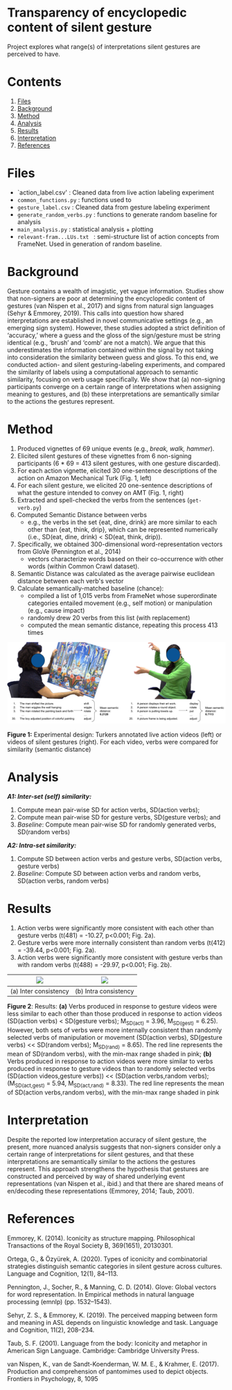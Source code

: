 # Transparency of encyclopedic content of silent gesture

Project explores what range(s) of interpretations silent gestures are perceived to have. 

# Contents

1. [Files](#files)
2. [Background](#background)
3. [Method](#method)
4. [Analysis](#analysis)
5. [Results](#results)
6. [Interpretation](#interpretation)
7. [References](#references)

# Files

- `action_label.csv' : Cleaned data from live action labeling experiment
- `common_functions.py` : functions used to 
- `gesture_label.csv` : Cleaned data from gesture labeling experiment
- `generate_random_verbs.py` : functions to generate random baseline for analysis
- `main_analysis.py` : statistical analysis + plotting
- `relevant-fram...LUs.txt ` : semi-structure list of action concepts from FrameNet. Used in generation of random baseline.

# Background

Gesture contains a wealth of imagistic, yet vague information. Studies show that
non-signers are poor at determining the encyclopedic content of gestures (van Nispen et al.,
2017) and signs from natural sign languages (Sehyr & Emmorey, 2019). This calls into question
how shared interpretations are established in novel communicative settings (e.g., an emerging
sign system). However, these studies adopted a strict definition of ‘accuracy,’ where a guess
and the gloss of the sign/gesture must be string identical (e.g., ‘brush’ and ‘comb’ are not a
match). We argue that this underestimates the information contained within the signal by not
taking into consideration the similarity between guess and gloss. To this end, we conducted
action- and silent gesturing-labeling experiments, and compared the similarity of labels using a
computational approach to semantic similarity, focusing on verb usage specifically. We show
that (a) non-signing participants converge on a certain range of interpretations when assigning
meaning to gestures, and (b) these interpretations are semantically similar to the actions the
gestures represent.

# Method

1. Produced vignettes of 69 unique events (e.g., *break, walk, hammer*).
2. Elicited silent gestures of these vignettes from 6 non-signing participants (6 * 69 = 413 silent gestures, with one gesture discarded). 
3. For each action vignette, elicited 30 one-sentence descriptions of the action on Amazon Mechanical Turk (Fig. 1, left)
4. For each silent gesture, we elicited 20 one-sentence descriptions of what the gesture intended to convey on AMT (Fig. 1, right)
5. Extracted and spell-checked the verbs from the sentences (`get-verb.py`)
6. Computed Semantic Distance between verbs
    - e.g., the verbs in the set {eat, dine, drink} are more similar to each other than {eat, think, drip}, which can be represented numerically (i.e., SD(eat, dine, drink) < SD(eat, think, drip)).
7. Specifically, we obtained 300-dimensional word-representation vectors from GloVe (Pennington et al., 2014)
    - vectors characterize words based on their co-occurrence with other words (within Common Crawl dataset).
8. Semantic Distance was calculated as the average pairwise euclidean distance between each verb's vector
9. Calculate semantically-matched baseline (chance): 
    - compiled a list of 1,015 verbs from FrameNet whose superordinate categories entailed movement (e.g., self motion) or manipulation (e.g., cause impact)
    - randomly drew 20 verbs from this list (with replacement)
    - computed the mean semantic distance, repeating this process 413 times

 ![Experimental design](images/experimental_design_meaning.png) 

**Figure 1:** Experimental design: Turkers annotated live action videos (left) or videos of silent gestures
(right). For each video, verbs were compared for similarity (semantic distance)

# Analysis

***A1: Inter-set (self) similarity:*** 
1. Compute mean pair-wise SD for action verbs, SD(action verbs); 
2. Compute mean pair-wise SD for gesture verbs, SD(gesture verbs); and
3. *Baseline*: Compute mean pair-wise SD for randomly generated verbs, SD(random verbs)

***A2: Intra-set similarity:***
1. Compute SD between action verbs and gesture verbs, SD(action verbs, gesture verbs)
2. *Baseline*: Compute SD between action verbs and random verbs, SD(action verbs, random verbs)

# Results

1. Action verbs were significantly more consistent with each other than gesture verbs (t(481) = -10.27, p<0.001; Fig. 2a).
2. Gesture verbs were more internally consistent than random verbs (t(412) = -39.44, p<0.001; Fig. 2a). 
3. Action verbs were significantly more consistent with gesture verbs than with random verbs (t(488) = -29.97, p<0.001; Fig. 2b).

| ![](https://c-huck.github.io/images/inter_consistency.png) | ![](https://c-huck.github.io/images/intra_consistency.png) |
|:---:|:---:|
| (a) Inter consistency | (b) Intra consistency |

**Figure 2**: Results: **(a)** Verbs produced in response to gesture videos were less similar to each other
than those produced in response to action videos (SD(action verbs) < SD(gesture verbs); M<sub>SD(act)</sub> =
3.96, M<sub>SD(gest)</sub> = 6.25). However, both sets of verbs were more internally consistent than randomly
selected verbs of manipulation or movement (SD(action verbs), SD(gesture verbs) << SD(random verbs);
M<sub>SD(rand)</sub> = 8.65). The red line represents the mean of SD(random verbs), with the min-max range
shaded in pink; **(b)** Verbs produced in response to action videos were more similar to verbs produced
in response to gesture videos than to randomly selected verbs (SD(action videos,gesture verbs)) <<
(SD(action verbs,random verbs); (M<sub>SD(act,gest)</sub> = 5.94, M<sub>SD(act,rand)</sub> = 8.33). The red line represents the
mean of SD(action verbs,random verbs), with the min-max range shaded in pink

# Interpretation

Despite the reported low interpretation accuracy of silent gesture, the present, more nuanced analysis
suggests that non-signers consider only a certain range of interpretations for silent gestures,
and that these interpretations are semantically similar to the actions the gestures represent.
This approach strengthens the hypothesis that gestures are constructed and perceived by way
of shared underlying event representations (van Nispen et al., ibid.) and that there are shared
means of en/decoding these representations (Emmorey, 2014; Taub, 2001).

# References

Emmorey, K. (2014). Iconicity as structure mapping. Philosophical Transactions of the Royal Society B,
369(1651), 20130301.

Ortega, G., & Özyürek, A. (2020). Types of iconicity and combinatorial strategies distinguish semantic
categories in silent gesture across cultures. Language and Cognition, 12(1), 84–113.

Pennington, J., Socher, R., & Manning, C. D. (2014). Glove: Global vectors for word representation. In
Empirical methods in natural language processing (emnlp) (pp. 1532–1543).

Sehyr, Z. S., & Emmorey, K. (2019). The perceived mapping between form and meaning in ASL depends
on linguistic knowledge and task. Language and Cognition, 11(2), 208–234.

Taub, S. F. (2001). Language from the body: Iconicity and metaphor in American Sign Language.
Cambridge: Cambridge University Press.

van Nispen, K., van de Sandt-Koenderman, W. M. E., & Krahmer, E. (2017). Production and comprehension of pantomimes used to depict objects. Frontiers in Psychology, 8, 1095
